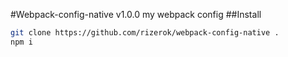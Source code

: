 #Webpack-config-native v1.0.0
my webpack config
##Install
```sh
git clone https://github.com/rizerok/webpack-config-native .
npm i
```